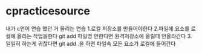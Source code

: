# cpracticesource
내가 c언어 연습 했던 거 올리는 연습
1.로컬 저장소를 만들어야한다
2.파일에 요소를 로컬에 올리는 작업을한다 git add 파일명
안한다면 원격저장소에 올릴때 안올라간다
3.일일히 하는게 귀찮다면  git add .을 하면 파일속 모든 요소가 로컬에 들어간다
